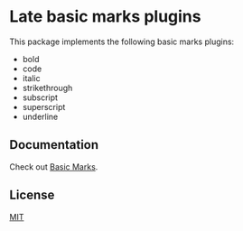 # Late basic marks plugins

This package implements the following basic marks plugins:

- bold
- code
- italic
- strikethrough
- subscript
- superscript
- underline

## Documentation

Check out
[Basic Marks](https://sewellstephens.github.io/late/docs/basic-marks).

## License

[MIT](../../LICENSE)
